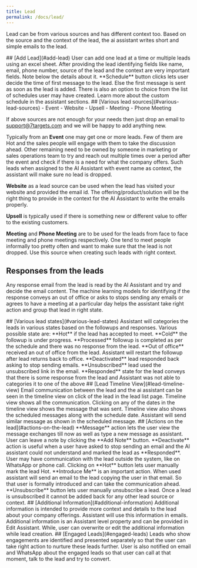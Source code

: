 ```yaml
---
title: Lead
permalink: /docs/lead/
---
```


Lead can be from various sources and has different context too. Based on the source and the context of the lead, the ai assistant writes short and simple emails to the lead. 

<a name="add-lead"/>
## [Add Lead](#add-lead) <a href="https://www.youtube.com/embed/UKdxHyueNmY?rel=0" target="popup"  onclick="window.open('https://www.youtube.com/embed/UKdxHyueNmY?rel=0','popup','width=700,height=500'); return false;"><i class='fa fa-youtube-play' style="color:red"></i></a>
User can add one lead at a time or multiple leads using an excel sheet. After providing the lead identifying fields like name, email, phone number, source of the lead and the context are very important fields. Note below the details about it.  
**Schedule** button clicks lets user decide the time of first message to the lead. Else the first message is sent as soon as the lead is added. There is also an option to choice from the list of schedules user may have created. Learn more about the custom schedule in the assistant sections.  

<a name="various-lead-sources"/>
## [Various lead sources](#various-lead-sources) <a href="https://www.youtube.com/embed/fjxr-YvxGYU?rel=0" target="popup"  onclick="window.open('https://www.youtube.com/embed/fjxr-YvxGYU?rel=0','popup','width=700,height=500'); return false;"><i class='fa fa-youtube-play' style="color:red"></i></a>
- Event
- Website
- Upsell
- Meeting
- Phone Meeting

If above sources are not enough for your needs then just drop an email to support@7targets.com and we will be happy to add anything new.

Typically from an **Event** one may get one or more leads. Few of them are Hot and the sales people will engage with them to take the discussion ahead. Other remaining need to be owned by someone in marketing or sales operations team to try and reach out multiple times over a period after the event and check if there is a need for what the company offers. Such leads when assigned to the AI Assistant with event name as context, the assistant will make sure no lead is dropped. 

**Website** as a lead source can be used when the lead has visited your website and provided the email id. The offering/product/solution will be the right thing to provide in the context for the AI Assistant to write the emails properly.

**Upsell** is typically used if there is something new or different value to offer to the existing customers. 

**Meeting** and **Phone Meeting** are to be used for the leads from face to face meeting and phone meetings respectively. One tend to meet people informally too pretty often and want to make sure that the lead is not dropped. Use this source when creating such leads with right context.

## Responses from the leads
Any response email from the lead is read by the AI Assistant and try and decide the email content. The machine learning models for identifying if the response conveys an out of office or asks to stops sending any emails or agrees to have a meeting at a particular day helps the assistant take right action and group that lead in right state. 

<a name="various-lead-states"/>
## [Various lead states](#various-lead-states)
Assistant will categories the leads in various states based on the followups and responses. Various possible state are:  
**Hot** if the lead has accepted to meet.   
**Cold** the followup is under progress.  
**Processed** followup is completed as per the schedule and there was no response from the lead.  
**Out of office** received an out of office from the lead. Assistant will restart the followup after lead returns back to office.  
**Deactivated** lead responded back asking to stop sending emails.  
**Unsubscribed** lead used the unsubscribed link in the email.  
**Responded** state for the lead conveys that there is some response from the lead and Assistant was not able to categories it to one of the above  

<a name="lead-timeline-view"/>
## [Lead Timeline View](#lead-timeline-view) <a href="https://www.youtube.com/embed/JC2yJnBXzLM?rel=0" target="popup"  onclick="window.open('https://www.youtube.com/embed/JC2yJnBXzLM?rel=0','popup','width=700,height=500'); return false;"><i class='fa fa-youtube-play' style="color:red"></i></a>
Email communication between the lead and the ai assistant can be seen in the timeline view on click of the lead in the lead list page. Timeline view shows all the communication. Clicking on any of the dates in the timeline view shows the message that was sent.  
Timeline view also shows the scheduled messages along with the schedule date. Assistant will send similar message as shown in the scheduled message. 

<a name="actions-on-the-lead"/>
## [Actions on the lead](#actions-on-the-lead)
**Message** action lets the user view the message exchanges till now as well as type a new message as assistant.  
User can leave a note by clicking the **Add Note** button.  
**Deactivate** action is useful when a user have asked to stop sending an email and the AI assistant could not understand and marked the lead as **Responded**.  
User may have communication with the lead outside the system, like on WhatsApp or phone call. Clicking on **Hot** button lets user manually mark the lead Hot.  
**Introduce Me** is an important action. When used assistant will send an email to the lead copying the user in that email. So that user is formally introduced and can take the communication ahead. 
**Unsubscribe** button lets user manually unsubscribe a lead. Once a lead is unsubscribed it cannot be added back for any other lead source or context. 

<a name="additional-information"/>
## [Additional Information](#additional-information) <a href="https://www.youtube.com/embed/5fBX1yuJPIU?rel=0" target="popup"  onclick="window.open('https://www.youtube.com/embed/5fBX1yuJPIU?rel=0','popup','width=700,height=500'); return false;"><i class='fa fa-youtube-play' style="color:red"></i></a>
Additional information is intended to provide more context and details to the lead about your company offerings. Assistant will use this information in emails. Additional information is an Assistant level property and can be provided in Edit Assistant. While, user can overwrite or edit the additional information while lead creation.

<a name="engaged-leads"/>
## [Engaged Leads](#engaged-leads)  
Leads who show engagements are identified and presented separately so that the user can take right action to nurture these leads further. User is also notified on email and WhatsApp about the engaged leads so that user can call at that moment, talk to the lead and try to convert.